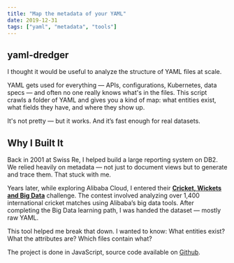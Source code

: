 ```yaml
---
title: "Map the metadata of your YAML"
date: 2019-12-31
tags: ["yaml", "metadata", "tools"]
---
```

## yaml-dredger

I thought it would be useful to analyze the structure of YAML files at scale.

YAML gets used for everything — APIs, configurations, Kubernetes, data specs — and often no one really knows what's in the files. This script crawls a folder of YAML and gives you a kind of map: what entities exist, what fields they have, and where they show up.

It's not pretty — but it works. And it’s fast enough for real datasets.

## Why I Built It

Back in 2001 at Swiss Re, I helped build a large reporting system on DB2. We relied heavily on metadata — not just to document views but to generate and trace them. That stuck with me.

Years later, while exploring Alibaba Cloud, I entered their **[Cricket, Wickets and Big Data](https://www.alibabacloud.com/blog/cricket-wickets-and-big-data_595336)** challenge. The contest involved analyzing over 1,400 international cricket matches using Alibaba’s big data tools. After completing the Big Data learning path, I was handed the dataset — mostly raw YAML.

This tool helped me break that down. I wanted to know: What entities exist? What the attributes are? Which files contain what?

The project is done in JavaScript, source code available on [Github](https://github.com/neilspink/yaml-dredger).
